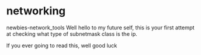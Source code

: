 # networking
newbies-network_tools
Well hello to my future self, this is your first attempt at checking what type of subnetmask class is the ip.

If you ever going to read this, well good luck
